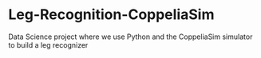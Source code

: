 # Leg-Recognition-CoppeliaSim
Data Science project where we use Python and the CoppeliaSim simulator to build a leg recognizer
